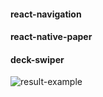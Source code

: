 <h4>react-navigation</h4>
<h4>react-native-paper</h4>
<h4>deck-swiper</h4>

![result-example](https://user-images.githubusercontent.com/58967808/87843496-6cd30700-c88b-11ea-9579-fc9d4509bfdc.gif)
